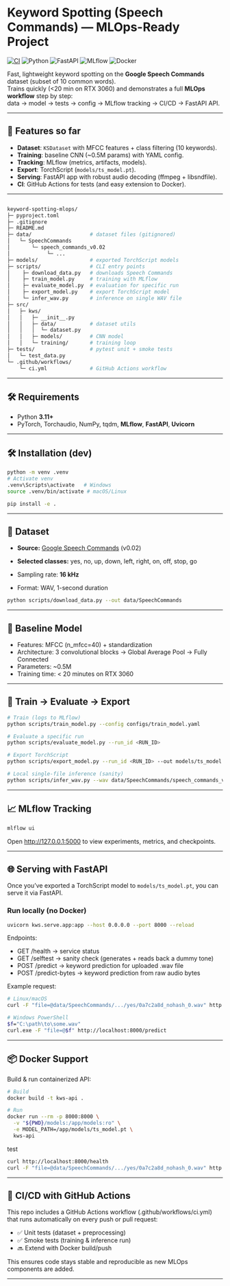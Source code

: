 # Keyword Spotting (Speech Commands) — MLOps-Ready Project

[![CI](https://github.com/OmidiAmir/Edge-Keyword-Spotting-YAMNet-TL-with-Full-MLOps/actions/workflows/ci.yml/badge.svg)](https://github.com/OmidiAmir/Edge-Keyword-Spotting-YAMNet-TL-with-Full-MLOps/actions/workflows/ci.yml)
![Python](https://img.shields.io/badge/python-3.11+-blue)
![FastAPI](https://img.shields.io/badge/FastAPI-ready-brightgreen)
![MLflow](https://img.shields.io/badge/MLflow-tracking-success)
![Docker](https://img.shields.io/badge/Docker-supported-informational)

Fast, lightweight keyword spotting on the **Google Speech Commands** dataset (subset of 10 common words).  
Trains quickly (<20 min on RTX 3060) and demonstrates a full **MLOps workflow** step by step:  
data → model → tests → config → MLflow tracking → CI/CD → FastAPI API.

---

## 🚀 Features so far
- **Dataset**: `KSDataset` with MFCC features + class filtering (10 keywords).
- **Training**: baseline CNN (~0.5M params) with YAML config.
- **Tracking**: MLflow (metrics, artifacts, models).
- **Export**: TorchScript (`models/ts_model.pt`).
- **Serving**: FastAPI app with robust audio decoding (ffmpeg + libsndfile).
- **CI**: GitHub Actions for tests (and easy extension to Docker).

---

```bash

keyword-spotting-mlops/
├─ pyproject.toml
├─ .gitignore
├─ README.md
├─ data/                   # dataset files (gitignored)
│   └─ SpeechCommands
│       └─ speech_commands_v0.02
│            └─ ...
├─ models/                 # exported TorchScript models
├─ scripts/                # CLI entry points
│    ├─ download_data.py   # downloads Speech Commands
│    ├─ train_model.py     # training with MLflow
│    ├─ evaluate_model.py  # evaluation for specific run
│    ├─ export_model.py    # export TorchScript model
│    └─ infer_wav.py       # inference on single WAV file
├─ src/
│   ├─ kws/
│   │   ├─ __init__.py
│   │   ├─ data/           # dataset utils
│   │   │  └─ dataset.py
│   │   ├─ models/         # CNN model
│   │   └─ training/       # training loop
├─ tests/                  # pytest unit + smoke tests
│   └─ test_data.py
└─ .github/workflows/
    └─ ci.yml              # GitHub Actions workflow

```

---
## 🛠 Requirements
- Python **3.11+**
- PyTorch, Torchaudio, NumPy, tqdm, **MLflow**, **FastAPI**, **Uvicorn**
---

## 🛠 Installation (dev)
```bash
python -m venv .venv
# Activate venv
.venv\Scripts\activate   # Windows
source .venv/bin/activate # macOS/Linux

pip install -e .
```
---

## 📂 Dataset
- **Source:** [Google Speech Commands](https://arxiv.org/abs/1804.03209) (v0.02)  
- **Selected classes:** yes, no, up, down, left, right, on, off, stop, go

- Sampling rate: **16 kHz**  
- Format: WAV, 1-second duration

```bash
python scripts/download_data.py --out data/SpeechCommands

```
---

## 🧠 Baseline Model

- Features: MFCC (n_mfcc=40) + standardization
- Architecture: 3 convolutional blocks → Global Average Pool → Fully Connected
- Parameters: ~0.5M
- Training time: < 20 minutes on RTX 3060

--- 

## 🧪 Train → Evaluate → Export
```bash
# Train (logs to MLflow)
python scripts/train_model.py --config configs/train_model.yaml

# Evaluate a specific run
python scripts/evaluate_model.py --run_id <RUN_ID>

# Export TorchScript
python scripts/export_model.py --run_id <RUN_ID> --out models/ts_model.pt

# Local single-file inference (sanity)
python scripts/infer_wav.py --wav data/SpeechCommands/speech_commands_v0.02/yes/0a7c2a8d_nohash_0.wav

```

---

## 📈 MLflow Tracking
```bash
mlflow ui
```
Open http://127.0.0.1:5000 to view experiments, metrics, and checkpoints.

---

## 🌐 Serving with FastAPI

Once you’ve exported a TorchScript model to `models/ts_model.pt`, you can serve it via FastAPI.

### Run locally (no Docker)
```bash
uvicorn kws.serve.app:app --host 0.0.0.0 --port 8000 --reload

```
Endpoints:
- GET /health → service status
- GET /selftest → sanity check (generates + reads back a dummy tone)
- POST /predict → keyword prediction for uploaded .wav file
- POST /predict-bytes → keyword prediction from raw audio bytes

Example request:
```bash
# Linux/macOS
curl -F "file=@data/SpeechCommands/.../yes/0a7c2a8d_nohash_0.wav" http://localhost:8000/predict

# Windows PowerShell
$f="C:\path\to\some.wav"
curl.exe -F "file=@$f" http://localhost:8000/predict
```
---
## 📦 Docker Support
Build & run containerized API:
```bash
# Build
docker build -t kws-api .

# Run
docker run --rm -p 8000:8000 \
  -v "${PWD}/models:/app/models:ro" \
  -e MODEL_PATH=/app/models/ts_model.pt \
  kws-api
```
test
```bash
curl http://localhost:8000/health
curl -F "file=@data/SpeechCommands/.../yes/0a7c2a8d_nohash_0.wav" http://localhost:8000/predict
```

---

## 🔄 CI/CD with GitHub Actions

This repo includes a GitHub Actions workflow (.github/workflows/ci.yml) that runs automatically on every push or pull request:
- ✅ Unit tests (dataset + preprocessing)
- ✅ Smoke tests (training & inference run)
- 🔜 Extend with Docker build/push

This ensures code stays stable and reproducible as new MLOps components are added.

---
